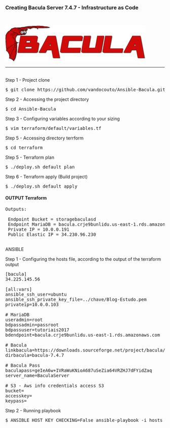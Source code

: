 ### Creating Bacula Server 7.4.7 - Infrastructure as Code
<br>

![Alt text](img/bacula.png?raw=true "Ansible Bacula")

<hr>
<br>
Step 1 - Project clone 
<pre>
$ git clone https://github.com/vandocouto/Ansible-Bacula.git
</pre>
Step 2 - Accessing the project directory
<pre>
$ cd Ansible-Bacula
</pre>
Step 3 - Configuring variables according to your sizing
<pre>
$ vim terraform/default/variables.tf
</pre>
Step 5 - Accessing directory terrform
<pre>
$ cd terraform
</pre>
Step 5 - Terraform plan
<pre>
$ ./deploy.sh default plan
</pre>
Step 6 - Terraform apply (Build project)
<pre>
$ ./deploy.sh default apply
</pre>

#### OUTPUT Terraform
<pre>
Outputs:

 Endpoint Bucket = storagebaculasd
 Endpoint MariaDB = bacula.crje9bunlidu.us-east-1.rds.amazonaws.com:3306
 Private IP = 10.0.0.191
 Public Elastic IP = 34.230.96.230

</pre>

ANSIBLE

Step 1 - Configuring the hosts file, according to the output of the terraform output
<pre>
[bacula]
34.225.145.56

[all:vars]
ansible_ssh_user=ubuntu
ansible_ssh_private_key_file=../chave/Blog-Estudo.pem
privateip=10.0.0.103

# MariaDB
useradmin=root
bdpassadmin=passroot
bdpassuser=tutoriais2017
bdendpoint=bacula.crje9bunlidu.us-east-1.rds.amazonaws.com

# Bacula
linkbacula=https://downloads.sourceforge.net/project/bacula/bacula/7.4.7/bacula-7.4.7.tar.gz
dirbacula=bacula-7.4.7

# Bacula Pass
baculapass=geIeA6w+IVRaWuKNioA687uSeZia64VRZHJ7dFYidZaq
server_name=BaculaServer

# S3 - Aws info credentials access S3
bucket=
accesskey=
keypass=
</pre>

Step 2 - Running playbook
<pre>
$ ANSIBLE_HOST_KEY_CHECKING=False ansible-playbook -i hosts ./tasks/main.yml 
</pre>

